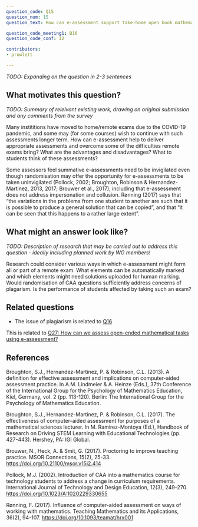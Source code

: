 ```yaml
---
question_code: Q15 
question_num: 15 
question_text: How can e-assessment support take-home open book mathematics examinations at university level? 

question_code_meeting1: B16 
question_code_conf: I2 

contributors: 
- prowlett

---
```

*TODO: Expanding on the question in 2-3 sentences*

## What motivates this question?

*TODO: Summary of relelvant existing work, drawing on original submission and any comments from the survey*

Many instititions have moved to home/remote exams due to the COVID-19 pandemic, and some may (for some courses) wish to
continue with such assessments longer term. How can e-assessment help to deliver appropriate assessments and overcome some of the
difficulties remote exams bring?  What are the advantages and disadvantages? What to students think of these assessments?

Some assessors feel summative e-assessments need to be invigilated even though randomisation may offer the opportunity for e-assessments to be taken uninvigilated (Pollock, 2002; Broughton, Robinson & Hernandez-Martinez, 2013, 2017; Brouwer et al., 2017), including that e-assessment does not address impersonation and collusion. Rønning (2017) says that “the variations in the problems from one student to another are such that it is possible to produce a general solution that can be copied”, and that “it can be seen that this happens to a rather large extent”.

## What might an answer look like?

*TODO: Description of research that may be carried out to address this question - ideally including planned work by WG members!*

Research could consider various ways in which e-assessment might form all or part of a remote exam. What elements can be automatically marked
and which elements might need solutions uploaded for human marking. Would randomisation of CAA questions sufficiently address concerns of
plagarism. Is the performance of students affected by taking such an exam?

## Related questions

* The issue of plagiarism is related to [Q16](Q16)

This is related to [Q27: How can we assess open-ended mathematical tasks using e-assessment?](Q27)


## References

Broughton, S.J., Hernandez-Martinez, P. & Robinson, C.L. (2013). A definition for effective assessment and implications on computer-aided assessment practice. In A.M. Lindmeier & A. Heinze (Eds.), 37th Conference of the International Group for the Psychology of Mathematics Education, Kiel, Germany, vol. 2 (pp. 113-120). Berlin: The International Group for the Psychology of Mathematics Education.

Broughton, S.J., Hernandez-Martinez, P. & Robinson, C.L. (2017). The effectiveness of computer-aided assessment for purposes of a mathematical sciences lecturer. In M. Ramirez-Montoya (Ed.), Handbook of Research on Driving STEM Learning with Educational Technologies (pp. 427-443). Hershey, PA: IGI Global.

Brouwer, N., Heck, A. & Smit, G. (2017). Proctoring to improve teaching practice. MSOR Connections, 15(2), 25-33. https://doi.org/10.21100/msor.v15i2.414

Pollock, M.J. (2002). Introduction of CAA into a mathematics course for technology students to address a change in curriculum requirements. International Journal of Technology and Design Education, 12(3), 249-270. https://doi.org/10.1023/A:1020229330655

Rønning, F. (2017). Influence of computer-aided assessment on ways of working with mathematics. Teaching Mathematics and its Applications, 36(2), 94-107. https://doi.org/10.1093/teamat/hrx001

